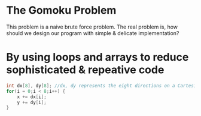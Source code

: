 # The Gomoku Problem
This problem is a naive brute force problem. The real problem is, how should we design our program with simple & delicate implementation?

# By using loops and arrays to reduce sophisticated & repeative code
```C
int dx[8], dy[8]; //dx, dy represents the eight directions on a Cartesian coordinate.
for(i = 0;i < 8;i++) {
    x += dx[i];
    y += dy[i];
}
```
